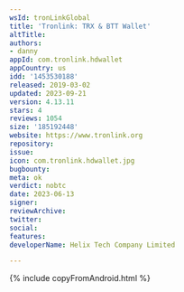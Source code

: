 ```yaml
---
wsId: tronLinkGlobal
title: 'Tronlink: TRX & BTT Wallet'
altTitle: 
authors:
- danny
appId: com.tronlink.hdwallet
appCountry: us
idd: '1453530188'
released: 2019-03-02
updated: 2023-09-21
version: 4.13.11
stars: 4
reviews: 1054
size: '185192448'
website: https://www.tronlink.org
repository: 
issue: 
icon: com.tronlink.hdwallet.jpg
bugbounty: 
meta: ok
verdict: nobtc
date: 2023-06-13
signer: 
reviewArchive: 
twitter: 
social: 
features: 
developerName: Helix Tech Company Limited

---
```


{% include copyFromAndroid.html %}